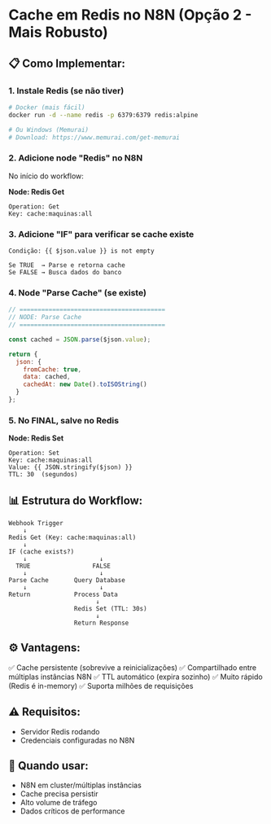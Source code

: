 # Cache em Redis no N8N (Opção 2 - Mais Robusto)

## 📋 Como Implementar:

### 1. Instale Redis (se não tiver)

```bash
# Docker (mais fácil)
docker run -d --name redis -p 6379:6379 redis:alpine

# Ou Windows (Memurai)
# Download: https://www.memurai.com/get-memurai
```

### 2. Adicione node "Redis" no N8N

No início do workflow:

**Node: Redis Get**
```
Operation: Get
Key: cache:maquinas:all
```

### 3. Adicione "IF" para verificar se cache existe

```
Condição: {{ $json.value }} is not empty

Se TRUE  → Parse e retorna cache
Se FALSE → Busca dados do banco
```

### 4. Node "Parse Cache" (se existe)

```javascript
// ========================================
// NODE: Parse Cache
// ========================================

const cached = JSON.parse($json.value);

return {
  json: {
    fromCache: true,
    data: cached,
    cachedAt: new Date().toISOString()
  }
};
```

### 5. No FINAL, salve no Redis

**Node: Redis Set**
```
Operation: Set
Key: cache:maquinas:all
Value: {{ JSON.stringify($json) }}
TTL: 30  (segundos)
```

## 📊 Estrutura do Workflow:

```
Webhook Trigger
    ↓
Redis Get (Key: cache:maquinas:all)
    ↓
IF (cache exists?)
    ↓                    ↓
  TRUE                 FALSE
    ↓                    ↓
Parse Cache       Query Database
    ↓                    ↓
Return            Process Data
                        ↓
                  Redis Set (TTL: 30s)
                        ↓
                  Return Response
```

## ⚙️ Vantagens:

✅ Cache persistente (sobrevive a reinicializações)
✅ Compartilhado entre múltiplas instâncias N8N
✅ TTL automático (expira sozinho)
✅ Muito rápido (Redis é in-memory)
✅ Suporta milhões de requisições

## ⚠️ Requisitos:

- Servidor Redis rodando
- Credenciais configuradas no N8N

## 🎯 Quando usar:

- N8N em cluster/múltiplas instâncias
- Cache precisa persistir
- Alto volume de tráfego
- Dados críticos de performance
